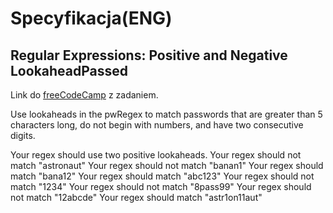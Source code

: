 Specyfikacja(ENG)
=================

Regular Expressions: Positive and Negative LookaheadPassed
------------------------------------------------------

Link do [freeCodeCamp](https://www.freecodecamp.org/learn/javascript-algorithms-and-data-structures/regular-expressions/positive-and-negative-lookahead) z zadaniem.

Use lookaheads in the pwRegex to match passwords that are greater than 5 characters long, do not begin with numbers, and have two consecutive digits.

Your regex should use two positive lookaheads.
Your regex should not match "astronaut"
Your regex should not match "banan1"
Your regex should match "bana12"
Your regex should match "abc123"
Your regex should not match "1234"
Your regex should not match "8pass99"
Your regex should not match "12abcde"
Your regex should match "astr1on11aut"

